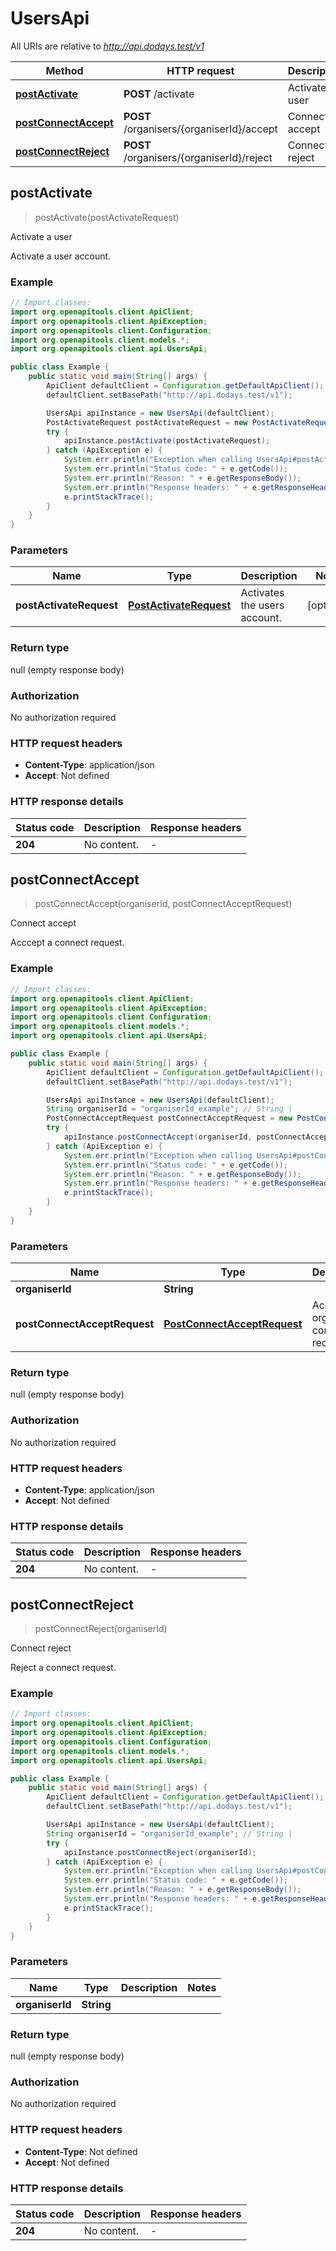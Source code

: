# UsersApi

All URIs are relative to *http://api.dodays.test/v1*

| Method | HTTP request | Description |
|------------- | ------------- | -------------|
| [**postActivate**](UsersApi.md#postActivate) | **POST** /activate | Activate a user |
| [**postConnectAccept**](UsersApi.md#postConnectAccept) | **POST** /organisers/{organiserId}/accept | Connect accept |
| [**postConnectReject**](UsersApi.md#postConnectReject) | **POST** /organisers/{organiserId}/reject | Connect reject |



## postActivate

> postActivate(postActivateRequest)

Activate a user

Activate a user account.

### Example

```java
// Import classes:
import org.openapitools.client.ApiClient;
import org.openapitools.client.ApiException;
import org.openapitools.client.Configuration;
import org.openapitools.client.models.*;
import org.openapitools.client.api.UsersApi;

public class Example {
    public static void main(String[] args) {
        ApiClient defaultClient = Configuration.getDefaultApiClient();
        defaultClient.setBasePath("http://api.dodays.test/v1");

        UsersApi apiInstance = new UsersApi(defaultClient);
        PostActivateRequest postActivateRequest = new PostActivateRequest(); // PostActivateRequest | Activates the users account.
        try {
            apiInstance.postActivate(postActivateRequest);
        } catch (ApiException e) {
            System.err.println("Exception when calling UsersApi#postActivate");
            System.err.println("Status code: " + e.getCode());
            System.err.println("Reason: " + e.getResponseBody());
            System.err.println("Response headers: " + e.getResponseHeaders());
            e.printStackTrace();
        }
    }
}
```

### Parameters


| Name | Type | Description  | Notes |
|------------- | ------------- | ------------- | -------------|
| **postActivateRequest** | [**PostActivateRequest**](PostActivateRequest.md)| Activates the users account. | [optional] |

### Return type

null (empty response body)

### Authorization

No authorization required

### HTTP request headers

- **Content-Type**: application/json
- **Accept**: Not defined


### HTTP response details
| Status code | Description | Response headers |
|-------------|-------------|------------------|
| **204** | No content. |  -  |


## postConnectAccept

> postConnectAccept(organiserId, postConnectAcceptRequest)

Connect accept

Acccept a connect request.

### Example

```java
// Import classes:
import org.openapitools.client.ApiClient;
import org.openapitools.client.ApiException;
import org.openapitools.client.Configuration;
import org.openapitools.client.models.*;
import org.openapitools.client.api.UsersApi;

public class Example {
    public static void main(String[] args) {
        ApiClient defaultClient = Configuration.getDefaultApiClient();
        defaultClient.setBasePath("http://api.dodays.test/v1");

        UsersApi apiInstance = new UsersApi(defaultClient);
        String organiserId = "organiserId_example"; // String | 
        PostConnectAcceptRequest postConnectAcceptRequest = new PostConnectAcceptRequest(); // PostConnectAcceptRequest | Accepts the organisers connect request.
        try {
            apiInstance.postConnectAccept(organiserId, postConnectAcceptRequest);
        } catch (ApiException e) {
            System.err.println("Exception when calling UsersApi#postConnectAccept");
            System.err.println("Status code: " + e.getCode());
            System.err.println("Reason: " + e.getResponseBody());
            System.err.println("Response headers: " + e.getResponseHeaders());
            e.printStackTrace();
        }
    }
}
```

### Parameters


| Name | Type | Description  | Notes |
|------------- | ------------- | ------------- | -------------|
| **organiserId** | **String**|  | |
| **postConnectAcceptRequest** | [**PostConnectAcceptRequest**](PostConnectAcceptRequest.md)| Accepts the organisers connect request. | [optional] |

### Return type

null (empty response body)

### Authorization

No authorization required

### HTTP request headers

- **Content-Type**: application/json
- **Accept**: Not defined


### HTTP response details
| Status code | Description | Response headers |
|-------------|-------------|------------------|
| **204** | No content. |  -  |


## postConnectReject

> postConnectReject(organiserId)

Connect reject

Reject a connect request.

### Example

```java
// Import classes:
import org.openapitools.client.ApiClient;
import org.openapitools.client.ApiException;
import org.openapitools.client.Configuration;
import org.openapitools.client.models.*;
import org.openapitools.client.api.UsersApi;

public class Example {
    public static void main(String[] args) {
        ApiClient defaultClient = Configuration.getDefaultApiClient();
        defaultClient.setBasePath("http://api.dodays.test/v1");

        UsersApi apiInstance = new UsersApi(defaultClient);
        String organiserId = "organiserId_example"; // String | 
        try {
            apiInstance.postConnectReject(organiserId);
        } catch (ApiException e) {
            System.err.println("Exception when calling UsersApi#postConnectReject");
            System.err.println("Status code: " + e.getCode());
            System.err.println("Reason: " + e.getResponseBody());
            System.err.println("Response headers: " + e.getResponseHeaders());
            e.printStackTrace();
        }
    }
}
```

### Parameters


| Name | Type | Description  | Notes |
|------------- | ------------- | ------------- | -------------|
| **organiserId** | **String**|  | |

### Return type

null (empty response body)

### Authorization

No authorization required

### HTTP request headers

- **Content-Type**: Not defined
- **Accept**: Not defined


### HTTP response details
| Status code | Description | Response headers |
|-------------|-------------|------------------|
| **204** | No content. |  -  |

